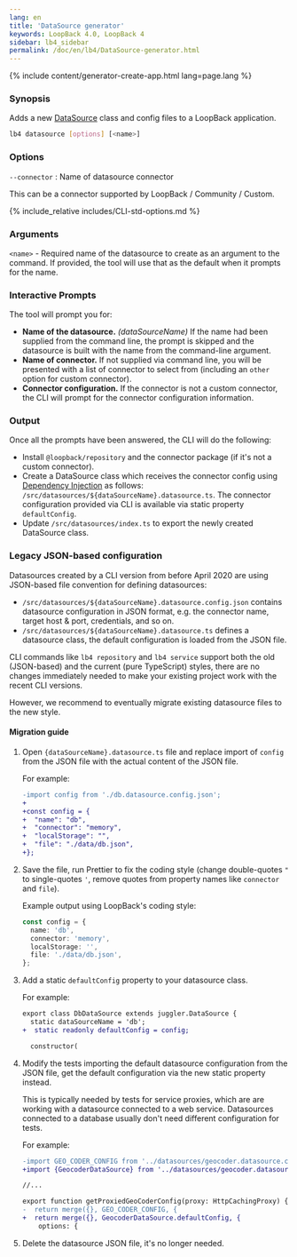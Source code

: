 ```yaml
---
lang: en
title: 'DataSource generator'
keywords: LoopBack 4.0, LoopBack 4
sidebar: lb4_sidebar
permalink: /doc/en/lb4/DataSource-generator.html
---
```


{% include content/generator-create-app.html lang=page.lang %}

### Synopsis

Adds a new [DataSource](DataSources.md) class and config files to a LoopBack
application.

```sh
lb4 datasource [options] [<name>]
```

### Options

`--connector` : Name of datasource connector

This can be a connector supported by LoopBack / Community / Custom.

{% include_relative includes/CLI-std-options.md %}

### Arguments

`<name>` - Required name of the datasource to create as an argument to the
command. If provided, the tool will use that as the default when it prompts for
the name.

### Interactive Prompts

The tool will prompt you for:

- **Name of the datasource.** _(dataSourceName)_ If the name had been supplied
  from the command line, the prompt is skipped and the datasource is built with
  the name from the command-line argument.
- **Name of connector.** If not supplied via command line, you will be presented
  with a list of connector to select from (including an `other` option for
  custom connector).
- **Connector configuration.** If the connector is not a custom connector, the
  CLI will prompt for the connector configuration information.

### Output

Once all the prompts have been answered, the CLI will do the following:

- Install `@loopback/repository` and the connector package (if it's not a custom
  connector).
- Create a DataSource class which receives the connector config using
  [Dependency Injection](Dependency-injection.md) as follows:
  `/src/datasources/${dataSourceName}.datasource.ts`. The connector
  configuration provided via CLI is available via static property
  `defaultConfig`.
- Update `/src/datasources/index.ts` to export the newly created DataSource
  class.

### Legacy JSON-based configuration

Datasources created by a CLI version from before April 2020 are using JSON-based
file convention for defining datasources:

- `/src/datasources/${dataSourceName}.datasource.config.json` contains
  datasource configuration in JSON format, e.g. the connector name, target host
  & port, credentials, and so on.
- `/src/datasources/${dataSourceName}.datasource.ts` defines a datasource class,
  the default configuration is loaded from the JSON file.

CLI commands like `lb4 repository` and `lb4 service` support both the old
(JSON-based) and the current (pure TypeScript) styles, there are no changes
immediately needed to make your existing project work with the recent CLI
versions.

However, we recommend to eventually migrate existing datasource files to the new
style.

#### Migration guide

1. Open `{dataSourceName}.datasource.ts` file and replace import of `config`
   from the JSON file with the actual content of the JSON file.

   For example:

   ```diff
   -import config from './db.datasource.config.json';
   +
   +const config = {
   +  "name": "db",
   +  "connector": "memory",
   +  "localStorage": "",
   +  "file": "./data/db.json",
   +};
   ```

2. Save the file, run Prettier to fix the coding style (change double-quotes `"`
   to single-quotes `'`, remove quotes from property names like `connector` and
   `file`).

   Example output using LoopBack's coding style:

   ```ts
   const config = {
     name: 'db',
     connector: 'memory',
     localStorage: '',
     file: './data/db.json',
   };
   ```

3. Add a static `defaultConfig` property to your datasource class.

   For example:

   ```diff
   export class DbDataSource extends juggler.DataSource {
     static dataSourceName = 'db';
   +  static readonly defaultConfig = config;

     constructor(
   ```

4. Modify the tests importing the default datasource configuration from the JSON
   file, get the default configuration via the new static property instead.

   This is typically needed by tests for service proxies, which are are working
   with a datasource connected to a web service. Datasources connected to a
   database usually don't need different configuration for tests.

   For example:

   ```diff
   -import GEO_CODER_CONFIG from '../datasources/geocoder.datasource.config.json';
   +import {GeocoderDataSource} from '../datasources/geocoder.datasource';

   //...

   export function getProxiedGeoCoderConfig(proxy: HttpCachingProxy) {
   -  return merge({}, GEO_CODER_CONFIG, {
   +  return merge({}, GeocoderDataSource.defaultConfig, {
       options: {
   ```

5. Delete the datasource JSON file, it's no longer needed.
